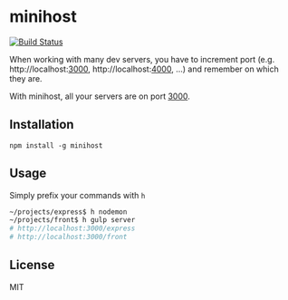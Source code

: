 # minihost

[![Build Status](https://travis-ci.org/typicode/minihost.svg?branch=master)](https://travis-ci.org/typicode/minihost)

When working with many dev servers, you have to increment port (e.g. http://localhost:[3000](), http://localhost:[4000](), ...) and remember on which they are.

With minihost, all your servers are on port [3000]().

## Installation

```
npm install -g minihost
```

## Usage

Simply prefix your commands with `h`

```bash
~/projects/express$ h nodemon
~/projects/front$ h gulp server
# http://localhost:3000/express
# http://localhost:3000/front
```

## License

MIT
